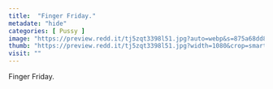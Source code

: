 ```yaml
---
title:  "Finger Friday."
metadate: "hide"
categories: [ Pussy ]
image: "https://preview.redd.it/tj5zqt3398l51.jpg?auto=webp&s=875a68dd807476f81182f6ae26e787d2fcada0e6"
thumb: "https://preview.redd.it/tj5zqt3398l51.jpg?width=1080&crop=smart&auto=webp&s=8c1737648aa5c73ade318879a171383f19e5ce20"
visit: ""
---
```

Finger Friday.
